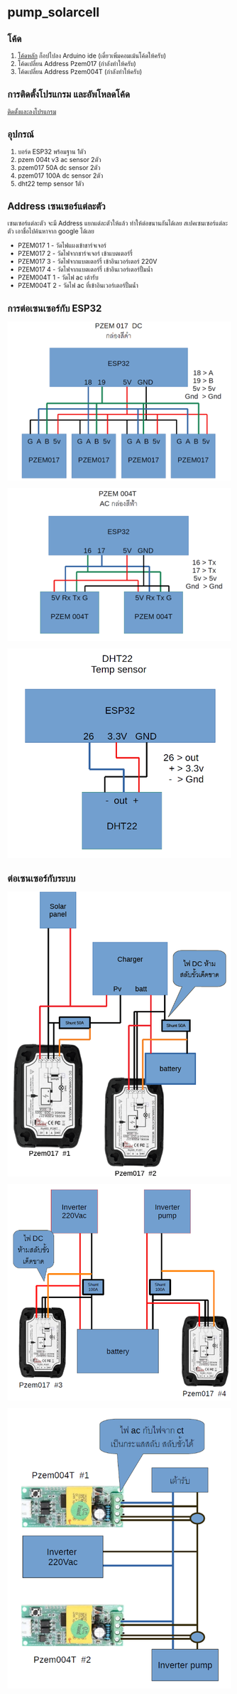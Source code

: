 # pump_solarcell

## โค้ด
1. [โค้ดหลัก](https://raw.githubusercontent.com/canusorn/pump_solarcell/refs/heads/main/solar_pump_measure/solar_pump_measure.ino) ก็อปไปลง Arduino ide (เดี๋ยวเพิ่มคอมเม้นโค้ดให้ครับ)
2. โค้ดเปลี่ยน Address Pzem017 (กำลังทำให้ครับ)
3. โค้ดเปลี่ยน Address Pzem004T (กำลังทำให้ครับ)


## การติดตั้งโปรแกรม และอัพโหลดโค้ด
[ติดตั้งและลงโปรแกรม](https://www.glab.co.th/post/%E0%B8%95%E0%B8%B4%E0%B8%94%E0%B8%95%E0%B8%B1%E0%B9%89%E0%B8%87-arduino-ide-2-0-%E0%B9%80%E0%B8%9E%E0%B8%B4%E0%B9%88%E0%B8%A1%E0%B8%9A%E0%B8%AD%E0%B8%A3%E0%B9%8C%E0%B8%94-node32s-%E0%B9%81%E0%B8%A5%E0%B9%89%E0%B8%A7%E0%B9%84%E0%B8%9F%E0%B8%81%E0%B8%A3%E0%B8%B0%E0%B8%9E%E0%B8%A3%E0%B8%B4%E0%B8%9A)



## อุปกรณ์
1. บอร์ด ESP32 พร้อมฐาน 1ตัว
2. pzem 004t v3  ac sensor 2ตัว
3. pzem017 50A dc sensor 2ตัว
4. pzem017 100A dc sensor 2ตัว
5. dht22 temp sensor 1ตัว


## Address เซนเซอร์แต่ละตัว
เซนเซอร์แต่ละตัว จะมี Address แยกแต่ละตัวให้แล้ว ทำให้ต่อขนานกันได้เลย สเปคเซนเซอร์แต่ละตัว เอาชื่อไปค้นหาจาก google ได้เลย

- PZEM017 1 - วัดไฟแผงเข้าชาร์จเจอร์
- PZEM017 2 - วัดไฟจากชาร์จเจอร์ เข้าแบตเตอร์รี่
- PZEM017 3 - วัดไฟจากแบตเตอร์รี่ เข้าอินเวอร์เตอร์ 220V
- PZEM017 4 - วัดไฟจากแบตเตอร์รี่ เข้าอินเวอร์เตอร์ปั้มน้ำ
- PZEM004T 1 - วัดไฟ ac เต้ารับ
- PZEM004T 2 - วัดไฟ ac ที่เข้าอินเวอร์เตอร์ปั้มน้ำ


## การต่อเซนเซอร์กับ ESP32

![PZEM017 dc sensor](pzem017.png)

![PZEM004T ac sensor](pzem004t.png)

![DHT22 Temp sensor](dht22.png)


## ต่อเซนเซอร์กับระบบ

![PZEM017 1-2](pzem017-1-2.png)

![PZEM017 3-4](pzem017-3-4.png)

![PZEM004T 1-2](pzem004t-1-2.png)